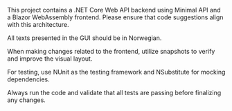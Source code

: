 <!-- Use this file to provide workspace-specific custom instructions to Copilot. For more details, visit https://code.visualstudio.com/docs/copilot/copilot-customization#_use-a-githubcopilotinstructionsmd-file -->

This project contains a .NET Core Web API backend using Minimal API and a Blazor WebAssembly frontend. Please ensure that code suggestions align with this architecture.

All texts presented in the GUI should be in Norwegian.

When making changes related to the frontend, utilize snapshots to verify and improve the visual layout.

For testing, use NUnit as the testing framework and NSubstitute for mocking dependencies.

Always run the code and validate that all tests are passing before finalizing any changes.

